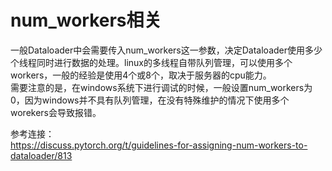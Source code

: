 num_workers相关
===
一般Dataloader中会需要传入num_workers这一参数，决定Dataloader使用多少个线程同时进行数据的处理。linux的多线程自带队列管理，可以使用多个workers，一般的经验是使用4个或8个，取决于服务器的cpu能力。<br>
需要注意的是，在windows系统下进行调试的时候，一般设置num_workers为0，因为windows并不具有队列管理，在没有特殊维护的情况下使用多个worekers会导致报错。

参考连接：  
https://discuss.pytorch.org/t/guidelines-for-assigning-num-workers-to-dataloader/813